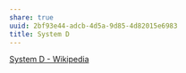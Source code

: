 ```yaml
---
share: true
uuid: 2bf93e44-adcb-4d5a-9d85-4d82015e6983
title: System D
---
```

[System D - Wikipedia](https://en.wikipedia.org/wiki/System_D)